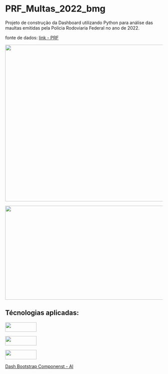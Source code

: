 # PRF_Multas_2022_bmg
 
Projeto de construção da Dashboard utilizando Python para análise das maultas emitidas pela Policia Rodoviaria Federal no ano de 2022.

fonte de dados: [link - PRF](https://www.gov.br/prf/pt-br/acesso-a-informacao/dados-abertos/dados-abertos-da-prf)

<p align="center">
  <img width="1000" height="500" src="https://github.com/BrunoGeraldine/PRF_Multas_2022_bmg/assets/87772120/9baff544-f014-44aa-93fa-e200fe887c0d"
       </p>
       
<p align="center">
  <img width="1000" height="300" src="https://github.com/BrunoGeraldine/PRF_Multas_2022_bmg/assets/87772120/77e55c52-9abf-4908-a1ce-f1a916649850"
       </p>



## Técnologias aplicadas:
 <p align="left">
  <img width="100" height="30" src="https://github.com/BrunoGeraldine/PRF_Multas_2022_bmg/assets/87772120/99839b98-5910-4056-897c-3e22ba8a67ed"
       </p>
       
 <p align="left">
  <img width="100" height="30" src="https://github.com/BrunoGeraldine/PRF_Multas_2022_bmg/assets/87772120/17519269-3d0b-4381-9c2e-97c4f45dc8c2"
       </p>

 <p align="left">
  <img width="100" height="30" src="https://github.com/user-attachments/assets/09059767-b6f7-4366-bd04-771889289493"
       </p>


[Dash Bootstrap Componenst - AI](https://dash-bootstrap-components.opensource.faculty.ai/)
